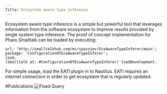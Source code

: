```yaml
---
Title: Ecosystem aware type inference
---
```


Ecosystem aware type inference is a simple but powerful tool that leverages information from the software ecosystem to improve results provided by single system type inference. The proof of concept implementation for Pharo Smalltalk can be loaded by executing:

```Gofer new
url: 'http://smalltalkhub.com/mc/spasojev/EcoAwareTypeInferer/main';
package: 'ConfigurationOfEcoAwareTypeInferer';
load.
(Smalltalk at: #ConfigurationOfEcoAwareTypeInferer) loadDevelopment.
```

For simple usage, load the EATI plugin in to Nautilus. EATI requires an internet connection in order to get ecosystem that is regularly updated.

#Publications
![Fixed Query](%base_url%/scgbib/fixedquery)
